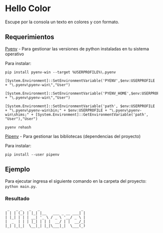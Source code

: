 # Hello Color

Escupe por la consola un texto en colores y con formato.

## Requerimientos

[Pyenv](https://github.com/pyenv/pyenv#installation) - Para gestionar las versiones de python instaladas en tu sistema operativo

Para instalar:

```
pip install pyenv-win --target %USERPROFILE%\.pyenv

[System.Environment]::SetEnvironmentVariable('PYENV',$env:USERPROFILE + "\.pyenv\pyenv-win\","User")

[System.Environment]::SetEnvironmentVariable('PYENV_HOME',$env:USERPROFILE + "\.pyenv\pyenv-win\","User")

[System.Environment]::SetEnvironmentVariable('path', $env:USERPROFILE + "\.pyenv\pyenv-win\bin;" + $env:USERPROFILE + "\.pyenv\pyenv-win\shims;" + [System.Environment]::GetEnvironmentVariable('path', "User"),"User")

pyenv rehash
```

[Pipenv](https://pipenv.pypa.io/en/latest/) - Para gestionar las bibliotecas (dependencias del proyecto)

Para instalar:

```
pip install --user pipenv
```

## Ejemplo

Para ejecutar ingresa el siguiente comando  en la carpeta del proyecto: `python main.py`.

### Resultado

```
 _   _ _   _   _                   _ 
| | | (_) | |_| |__   ___ _ __ ___| |
| |_| | | | __| '_ \ / _ \ '__/ _ \ |
|  _  | | | |_| | | |  __/ | |  __/_|
|_| |_|_|  \__|_| |_|\___|_|  \___(_)

```
